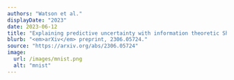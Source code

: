 ```yaml
---
authors: "Watson et al."
displayDate: "2023"
date: 2023-06-12
title: "Explaining predictive uncertainty with information theoretic Shapley values"
blurb: "<em>arXiv</em> preprint, 2306.05724."
source: "https://arxiv.org/abs/2306.05724"
image:
  url: /images/mnist.png
  alt: "mnist"
---
```

